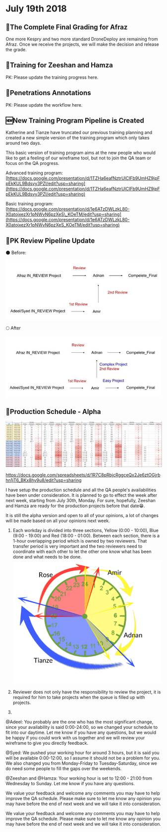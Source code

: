 # July 19th 2018

## 💯The Complete Final Grading for Afraz

One more Kespry and two more standard DroneDeploy are remaining from Afraz. Once we receive the projects, we will make the decision and release the grade.

## 🏫Training for Zeeshan and Hamza

PK: Please update the training progress here.

## 📐Penetrations Annotations

PK: Please update the workflow here.

## 🆕New Training Program Pipeline is Created

Katherine and Tianze have truncated our previous training planning and created a new simple version of the training program which only takes around two days.

This basic version of training program aims at the new people who would like to get a feeling of our wireframe tool, but not to join the QA team or focus on the QA progress.

Advanced training program: [https://docs.google.com/presentation/d/1TZHa6eafNztrUlCIFb9UmHZ9jpFpEkKUL9Bdsvy3PZI/edit?usp=sharing](https://docs.google.com/presentation/d/1TZHa6eafNztrUlCIFb9UmHZ9jpFpEkKUL9Bdsvy3PZI/edit?usp=sharing)

Basic training program:   
[https://docs.google.com/presentation/d/1e6ATzDWLzkL80-X0atojxezXr1pNWvN6pzXeS\_KOeTM/edit?usp=sharing](https://docs.google.com/presentation/d/1e6ATzDWLzkL80-X0atojxezXr1pNWvN6pzXeS_KOeTM/edit?usp=sharing)

## 🔄PK Review Pipeline Update

🌑 Before:

![](../.gitbook/assets/pk-pipeline.jpg)

🌕 After

![](../.gitbook/assets/pk-new-pipeline.jpg)

## 📅Production Schedule - Alpha

![](/assets/2018-07-19_16-49-24.jpg)

https://docs.google.com/spreadsheets/d/1R7C8pRbjcRggceQx2Je6ztOGjrbhn1jT6_BKx8hy9u8/edit?usp=sharing

I have setup the production schedule and all the QA people's availabilities have been under consideration. It is planned to go to effect the week after next week, starting from July 30th, Monday. For sure, hopefully, Zeeshan and Hamza are ready for the production projects before that date😁. 

It is still the alpha version and open to all of your opinions, a lot of changes will be made based on all your opinions next week.
1. Each workday is divided into three sections, Yellow (0:00 - 10:00), Blue (9:00 - 19:00) and Red (18:00 - 01:00). Between each section, there is a 1-hour overlapping period which is owned by two reviewers. That transfer period is very important and the two reviewers need to coordinate with each other to let the other one know what has been done and what needs to be done.
![](/assets/qb29_125x125-500x500.png)

2. Reviewer does not only have the responsibility to review the project, it is required for him to take projects when the queue is filled up with projects.

3.
@Adeel: You probably are the one who has the most significant change, since your availability is said 0:00-24:00, so we changed your schedule to fit into our daytime. Let me know if you have any questions, but we would be happy if you could work with us together and we will review your wireframe to give you directly feedback.

@Syed: We pushed your working hour for around 3 hours, but it is said you will be available 0:00-12:00, so I assume it should not be a problem for you. We also changed you from Monday-Friday to Tuesday-Saturday, since we do need some people to fill the gaps over the weekends.

@Zeeshan and @Hamza: Your working hour is set to 12:00 - 21:00 from Wednesday to Sunday. Let me know if you have any questions.

We value your feedback and welcome any comments you may have to help improve the QA schedule. Please make sure to let me know any opinion you may have before the end of next week and we will take it into consideration.

We value your feedback and welcome any comments you may have to help improve the QA schedule. Please make sure to let me know any opinion you may have before the end of next week and we will take it into consideration.